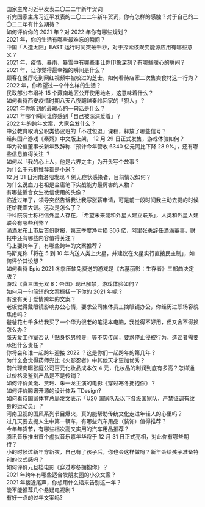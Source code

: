 国家主席习近平发表二〇二二年新年贺词  
听完国家主席习近平发表的二〇二二年新年贺词，你有怎样的感触？对于自己的二〇二二年有什么期待？  
如何评价你的 2021 年？对 2022 年你有哪些规划？  
2021 年，你的生活有哪些最难忘的瞬间？  
中国「人造太阳」EAST 运行时间突破千秒，对于探索核聚变能源应用有哪些意义？  
2021 年，疫情、暴雨、暴雪中有哪些事让你印象深刻？有哪些暖心的瞬间？  
2021 年，让你觉得最幸福的瞬间是什么？  
顾客在餐厅吃到网红视频中被咬过的芝士，如何看待店家二次售卖食材这一行为？  
2022 年，你希望过一个什么样的生活？  
民政部公布增补 15 个藏南地区公开使用地名，这意味着什么？  
如何看待西安疫情时期八天八夜翻越秦岭回家的「狠人」？  
2021 年你听到的最暖心的一句话是什么？  
2021 年哪个瞬间让你感到「自己被深深爱着」？  
2022 年的跨年文案，大家会发什么？  
中公教育取消公职类协议班的「不过包退」课程，释放了哪些信号？  
经典国产游戏《秦殇》中文版上架， 12 月 29 日正式发售，游戏体验如何？  
华为轮值董事长新年致辞称「预计今年营收 6340 亿元同比下降 28.9%」，还有哪些信息值得关注 ？  
如何以「我的心上人，他是六界之主」为开头写个故事？  
为什么千元机推荐都是小米？  
12 月 31 日河南洛阳发现 4 例无症状感染者，目前情况如何？  
为什么说血刀老祖是金庸笔下实战能力最厉害的人物？  
有哪些适合女生微信使用的头像？  
临近过年了，领导突然告诉我让我写涨薪申请，可是前一段时间我主动去提的时候还给我画大饼。这次是怎么了？  
中科院院士称相信外星人存在，「希望未来能和外星人建立联系」，人类和外星人建联会有哪些利弊？  
滴滴发布上市后首份财报，第三季度净亏损 306 亿，阿里张勇辞任滴滴董事，财报中还有哪些内容值得关注？  
马上要跨年了，有哪些跨年的文案推荐？  
马斯克称「将在 5 到 10 年内送人类上火星，并建议在火星实行直接民主制」，如何评价其设想？  
如何看待 Epic 2021 冬季压轴免费送的游戏是《古墓丽影：生存者》三部曲决定版？  
游戏《真三国无双 8：帝国》现已解禁，游戏体验如何？  
如何用一句简短的文案概括一下你的 2021 年呢？  
有没有关于爱情跨年的文案？  
老板觉得戴眼镜影响办公心情，要求公司集体员工摘眼镜办公，你经历过职场容貌焦虑吗？  
爸爸花七千多给我买了一个华为很老的笔记本电脑，我觉得不好用，但又舍不得换怎么办？  
张天爱工作室否认「贴身抱男领导」等不实传闻，要求停止侵权行为，造谣者需要承担什么责任？  
你将会和谁一起跨年迎接 2022 ？这是你们一起跨年的第几年？  
为什么会觉得药师兜比《火影忍者》中其他天才更加优秀？  
前代理商曝张庭公司百元化妆品成本仅 4 元，化妆品的利润到底有多高？怎样通过价格来鉴别产品是不是传销？  
如何评价黄渤、贾玲、朱一龙主演的电影《穿过寒冬拥抱你》？  
如何评价腾讯开源的设计体系 TDesign?  
如何看待国家体育总局发文表示「U20 国家队及以下各级国家队，严禁征调有纹身的运动员」？  
河南卫视的国风系列节目爆火，真的能帮助传统文化走进年轻人的心里吗？  
过几天要去提人生中第一辆车，有哪些汽车用品（装饰）值得推荐？  
今年年货节，有哪些档次高又实用的汽车用品推荐？  
腾讯音乐推出首个虚拟音乐嘉年华将于 12 月 31 日正式亮相，对此你有哪些期待？  
小的时候过新年穿新衣，自己有了孩子后，你也会这样做吗？新年会给孩子准备特别的仪式感吗？  
如何评价元旦档电影《穿过寒冬拥抱你》？  
2021 年跨年有哪些适合发朋友圈的小众文案？  
2021 年接近尾声，你想用什么话来告别这一年？  
能不能推荐几个悬疑电视剧？  
有好一点的过年文案吗?  

